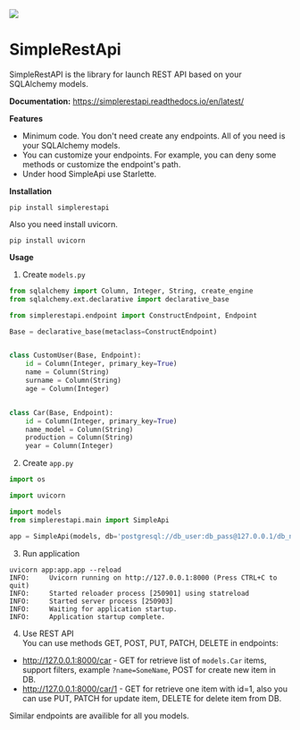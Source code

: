 <img src="https://travis-ci.com/midezz/simple_api.svg?branch=master">

# SimpleRestApi

SimpleRestAPI is the library for launch REST API based on your SQLAlchemy models.

**Documentation:** <a href="https://simplerestapi.readthedocs.io/en/latest/">https://simplerestapi.readthedocs.io/en/latest/</a>

**Features**

* Minimum code. You don't need create any endpoints. All of you need is your SQLAlchemy models.
* You can customize your endpoints. For example, you can deny some methods or customize the endpoint's path.
* Under hood SimpleApi use Starlette.

**Installation**

```console
pip install simplerestapi
```

Also you need install uvicorn.

```console
pip install uvicorn
```


**Usage**

1. Create `models.py`
```Python
from sqlalchemy import Column, Integer, String, create_engine
from sqlalchemy.ext.declarative import declarative_base

from simplerestapi.endpoint import ConstructEndpoint, Endpoint

Base = declarative_base(metaclass=ConstructEndpoint)


class CustomUser(Base, Endpoint):
    id = Column(Integer, primary_key=True)
    name = Column(String)
    surname = Column(String)
    age = Column(Integer)


class Car(Base, Endpoint):
    id = Column(Integer, primary_key=True)
    name_model = Column(String)
    production = Column(String)
    year = Column(Integer)

```

2. Create `app.py`
```Python
import os

import uvicorn

import models
from simplerestapi.main import SimpleApi

app = SimpleApi(models, db='postgresql://db_user:db_pass@127.0.0.1/db_name')

```

3. Run application
```console
uvicorn app:app.app --reload
INFO:     Uvicorn running on http://127.0.0.1:8000 (Press CTRL+C to quit)
INFO:     Started reloader process [250901] using statreload
INFO:     Started server process [250903]
INFO:     Waiting for application startup.
INFO:     Application startup complete.
```

4. Use REST API<br>
You can use methods GET, POST, PUT, PATCH, DELETE in endpoints:
* http://127.0.0.1:8000/car - GET for retrieve list of `models.Car` items, support filters, example `?name=SomeName`, POST for create new item in DB.
* http://127.0.0.1:8000/car/1 - GET for retrieve one item with id=1, also you can use PUT, PATCH for update item, DELETE for delete item from DB.

Similar endpoints are availible for all you models.
